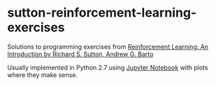 # sutton-reinforcement-learning-exercises

Solutions to programming exercises from [Reinforcement Learning: An Introduction
by Richard S. Sutton,  Andrew G. Barto](https://www.goodreads.com/book/show/739791.Reinforcement_Learning)

Usually implemented in Python 2.7 using [Jupyter Notebook](https://jupyter.org/) with plots where they make sense.
